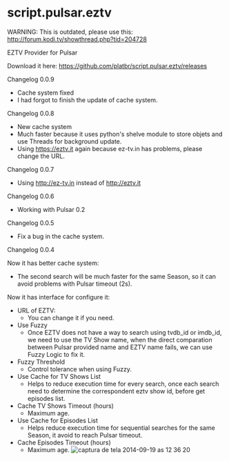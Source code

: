 script.pulsar.eztv
==================
WARNING:
This is outdated, please use this: http://forum.kodi.tv/showthread.php?tid=204728

EZTV Provider for Pulsar

Download it here: https://github.com/platbr/script.pulsar.eztv/releases

Changelog 0.0.9
* Cache system fixed
 * I had forgot to finish the update of cache system.

Changelog 0.0.8
* New cache system
 * Much faster because it uses python's shelve module to store objets and use Threads for background update.
 * Using https://eztv.it again because ez-tv.in has problems, please change the URL.

Changelog 0.0.7
* Using http://ez-tv.in instead of http://eztv.it

Changelog 0.0.6
* Working with Pulsar 0.2
 
Changelog 0.0.5
* Fix a bug in the cache system.

Changelog 0.0.4

Now it has better cache system:
* The second search will be much faster for the same Season, so it can avoid problems with Pulsar timeout (2s).

Now it has interface for configure it:
* URL of EZTV: 
    * You can change it if you need.
* Use Fuzzy
    * Once EZTV does not have a way to search using tvdb_id or imdb_id, we need to use the TV Show name, when the direct comparation between Pulsar provided name and EZTV name fails, we can use Fuzzy Logic to fix it.
* Fuzzy Threshold
    * Control tolerance when using Fuzzy.
* Use Cache for TV Shows List
    * Helps to reduce execution time for every search, once each search need to determine the correspondent eztv show id, before get episodes list.
* Cache TV Shows Timeout (hours)
    * Maximum age.
* Use Cache for Episodes List
    * Helps reduce execution time for sequential searches for the same Season, it avoid to reach Pulsar timeout.
* Cache Episodes Timeout (hours)
    * Maximum age.
![captura de tela 2014-09-19 as 12 36 20](https://cloud.githubusercontent.com/assets/4853326/4338176/4f81230c-4016-11e4-97b9-58a6c508ba67.png)
